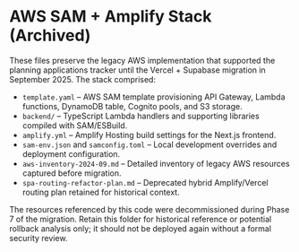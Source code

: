 # AWS SAM + Amplify Stack (Archived)

These files preserve the legacy AWS implementation that supported the planning applications tracker until the Vercel + Supabase migration in September 2025. The stack comprised:

- `template.yaml` – AWS SAM template provisioning API Gateway, Lambda functions, DynamoDB table, Cognito pools, and S3 storage.
- `backend/` – TypeScript Lambda handlers and supporting libraries compiled with SAM/ESBuild.
- `amplify.yml` – Amplify Hosting build settings for the Next.js frontend.
- `sam-env.json` and `samconfig.toml` – Local development overrides and deployment configuration.
- `aws-inventory-2024-09.md` – Detailed inventory of legacy AWS resources captured before migration.
- `spa-routing-refactor-plan.md` – Deprecated hybrid Amplify/Vercel routing plan retained for historical context.

The resources referenced by this code were decommissioned during Phase 7 of the migration. Retain this folder for historical reference or potential rollback analysis only; it should not be deployed again without a formal security review.
